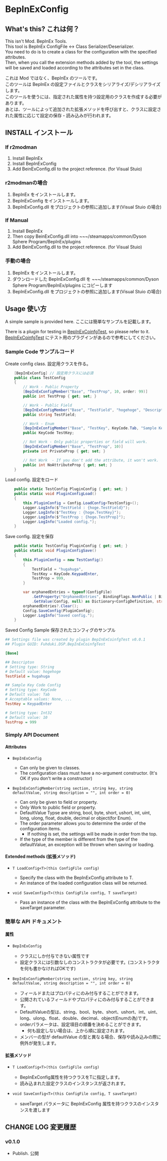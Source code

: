 # BepInExConfig

## What's this? これは何？

This isn't Mod. BepInEx Tools.  
This tool is BepInEx ConfigFile <-> Class Serializer/Deserializer.  
You need to do is to create a class for the configuration with the specified attributes.  
Then, when you call the extension methods added by the tool, the settings will be saved and loaded according to the attributes set in the class.

これは Mod ではなく、BepInEx のツールです。  
このツールは BepInEx の設定ファイルとクラスをシリアライズ/デシリアライズします。  
このツールを使うには、指定された属性を持つ設定用のクラスを作成する必要があります。  
あとは、ツールによって追加された拡張メソッドを呼び出すと、クラスに設定された属性に応じて設定の保存・読み込みが行われます。

## INSTALL インストール

### If r2modman
1. Install BepInEx
2. Install BepInExConfig
3. Add BeinExConfig.dll to the project reference. (for Visual Stuio)

### r2modmanの場合
1. BepInEx をインストールします。
2. BepInExConfig をインストールします。
3. BepInExConfig.dll をプロジェクトの参照に追加します(Visual Stuio の場合)

### If Manual
1. Install BepInEx
2. Then copy BeinExConfig.dll into ~~~/steamapps/common/Dyson Sphere Program/BepInEx/plugins
3. Add BeinExConfig.dll to the project reference. (for Visual Stuio)

### 手動の場合
1. BepInEx をインストールします。
2. ダウンロードした BepInExConfig.dll を ~~~/steamapps/common/Dyson Sphere Program/BepInEx/plugins にコピーします
3. BepInExConfig.dll をプロジェクトの参照に追加します(Visual Stuio の場合)

## Usage 使い方

A simple sample is provided here.
ここには簡単なサンプルを記載します。

There is a plugin for testing in [BepInExCoinfgTest](https://github.com/Fuhduki/FuhdukiDSPMod/tree/main/BepInExCoinfgTest), so please refer to it.
[BepInExCoinfgTest](https://github.com/Fuhduki/FuhdukiDSPMod/tree/main/BepInExCoinfgTest) にテスト用のプラグインがあるので参考にしてください。

### Sample Code サンプルコード

Create config class.
設定用クラスを作る。
``` TestConfig.cs
    [BepInExConfig] // 設定用クラスには必須
    public class TestConfig
    {
        // Work - Public Property
        [BepInExConfigMember("Base", "TestProp", 10, order: 99)]
        public int TestProp { get; set; }

        // Work - Public Field
        [BepInExConfigMember("Base", "TestField", "hogehoge", "Descripton", order: 0)]
        public string TestField;

        // Work - Enum
        [BepInExConfigMember("Base", "TestKey", KeyCode.Tab, "Sample Key Code Config", order: 1)]
        public KeyCode TestKey;

        // Not Work - Only public properties or field will work.
        [BepInExConfigMember("Base", "TestProp", 10)]
        private int PrivateProp { get; set; }

        // Not Work  - If you don't add the attribute, it won't work.
        public int NoAttributeProp { get; set; }
    }
```

Load config.
設定をロード
```LoadConfig.cs
    public static TestConfig PluginConfig { get; set; }
    public static void PluginConfigLoad()
    {
        this.PluginConfig = Config.LoadConfig<TestConfig>();
        Logger.LogInfo($"TestField : {hoge.TestField}");
        Logger.LogInfo($"TestKey : {hoge.TestKey}");
        Logger.LogInfo($"TestProp : {hoge.TestProp}");
        Logger.LogInfo("Loaded config.");
    }
```

Save config.
設定を保存
```SaveConfig.cs
    public static TestConfig PluginConfig { get; set; }
    public static void PluginConfigSave()
    {
        this.PluginConfig = new TestConfig()
        {
            TestField = "hugahuga",
            TestKey = KeyCode.KeypadEnter,
            TestProp = 999,
        }

        var orphanedEntries = typeof(ConfigFile)
            .GetProperty("OrphanedEntries", BindingFlags.NonPublic | BindingFlags.Instance)
            .GetValue(Config, null) as Dictionary<ConfigDefinition, string>;
        orphanedEntries?.Clear();
        Config.SaveConfig(PluginConfig);
        Logger.LogInfo("Saved config.");
    }
```

Saved Config Sample
保存されたコンフィグのサンプル
```config.cfg
## Settings file was created by plugin BepInExCoinfgTest v0.0.1
## Plugin GUID: Fuhduki.DSP.BepInExCoinfgTest

[Base]

## Descripton
# Setting type: String
# Default value: hogehoge
TestField = hugahuga

## Sample Key Code Config
# Setting type: KeyCode
# Default value: Tab
# Acceptable values: None, ...
TestKey = KeypadEnter

# Setting type: Int32
# Default value: 10
TestProp = 999
```

### Simply API Document

#### Attributes

- `BepInExConfig`
    - Can only be given to classes.
    - The configuration class must have a no-argument constructor. (It's OK if you don't write a constructor)

- `BepInExConfigMember(string section, string key, string defaultValue, string description = "", int order = 0)`
    - Can only be given to field or property.
    - Only Work to public field or property.
    - DefaultValue Typse are string, bool, byte, short, ushort, int, uint, long, ulong, float, double, decimal or object(for Enum).
    - The order parameter allows you to determine the order of the configuration items.
        - If nothing is set, the settings will be made in order from the top.
    - If the type of the member is different from the type of the defaultValue, an exception will be thrown when saving or loading.

#### Extended methods (拡張メソッド)

- `T LoadConfig<T>(this ConfigFile config)`
    - Specify the class with the BepInExConfig attribute to T.
    - An instance of the loaded configuration class will be returned.

- `void SaveConfig<T>(this ConfigFile config, T saveTarget)`
    - Pass an instance of the class with the BepInExConfig attribute to the saveTarget parameter.

### 簡単な API ドキュメント

#### 属性

- `BepInExConfig`
    - クラスにしか付与できない属性です
    - 設定クラスには引数なしのコンストラクタが必要です。(コンストラクタを何も書かなければOKです)

- `BepInExConfigMember(string section, string key, string defaultValue, string description = "", int order = 0)`
    - フィールドまたはプロパティにのみ付与することができます。
    - 公開されているフィールドやプロパティにのみ付与することができます。
    - DefaultValueの型は、string、bool、byte、short、ushort、int、uint、long、ulong、float、double、decimal、object(Enumの為)です。
    - orderパラメータは、設定項目の順番を決めることができます。
        - 何も設定しない場合は、上から順に設定されます。
    - メンバーの型が defaultValue の型と異なる場合、保存や読み込みの際に例外が発生します。

#### 拡張メソッド

- `T LoadConfig<T>(this ConfigFile config)`
    - BepInExConfig属性を持つクラスをTに指定します。
    - 読み込まれた設定クラスのインスタンスが返されます。

- `void SaveConfig<T>(this ConfigFile config, T saveTarget)`
    - saveTarget パラメータに BepInExConfig 属性を持つクラスのインスタンスを渡します

## CHANGE LOG 変更履歴

### v0.1.0

 - Publish. 公開
